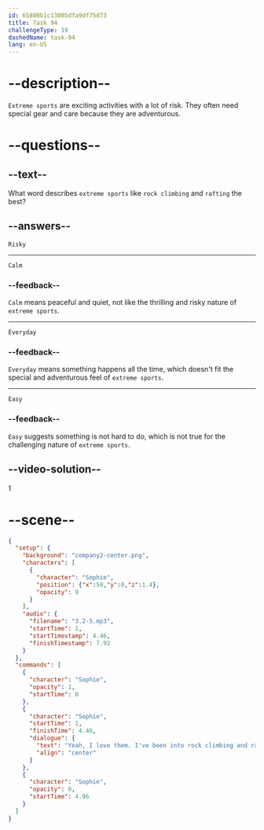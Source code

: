 ```yaml
---
id: 65800b1c13005dfa9df75d73
title: Task 94
challengeType: 19
dashedName: task-94
lang: en-US
---
```


<!-- (Audio) Sophie: Yeah, I love them. I've been into rock climbing and rafting for a while now. -->

# --description--

`Extreme sports` are exciting activities with a lot of risk. They often need special gear and care because they are adventurous.

# --questions--

## --text--

What word describes `extreme sports` like `rock climbing` and `rafting` the best?

## --answers--

`Risky`

---

`Calm`

### --feedback--

`Calm` means peaceful and quiet, not like the thrilling and risky nature of `extreme sports`.

---

`Everyday`

### --feedback--

`Everyday` means something happens all the time, which doesn't fit the special and adventurous feel of `extreme sports`.

---

`Easy`

### --feedback--

`Easy` suggests something is not hard to do, which is not true for the challenging nature of `extreme sports`.

## --video-solution--

1

# --scene--

```json
{
  "setup": {
    "background": "company2-center.png",
    "characters": [
      {
        "character": "Sophie",
        "position": {"x":50,"y":0,"z":1.4},
        "opacity": 0
      }
    ],
    "audio": {
      "filename": "3.2-5.mp3",
      "startTime": 1,
      "startTimestamp": 4.46,
      "finishTimestamp": 7.92
    }
  },
  "commands": [
    {
      "character": "Sophie",
      "opacity": 1,
      "startTime": 0
    },
    {
      "character": "Sophie",
      "startTime": 1,
      "finishTime": 4.46,
      "dialogue": {
        "text": "Yeah, I love them. I've been into rock climbing and rafting for a while now.",
        "align": "center"
      }
    },
    {
      "character": "Sophie",
      "opacity": 0,
      "startTime": 4.96
    }
  ]
}
```
